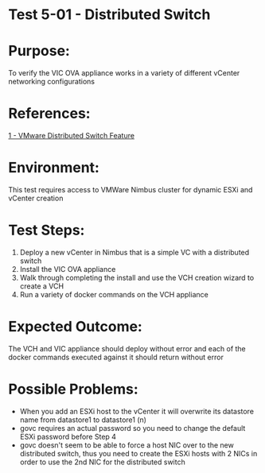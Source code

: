 Test 5-01 - Distributed Switch
=======

# Purpose:
To verify the VIC OVA appliance works in a variety of different vCenter networking configurations

# References:
[1 - VMware Distributed Switch Feature](https://www.vmware.com/products/vsphere/features/distributed-switch.html)

# Environment:
This test requires access to VMWare Nimbus cluster for dynamic ESXi and vCenter creation

# Test Steps:
1. Deploy a new vCenter in Nimbus that is a simple VC with a distributed switch
2. Install the VIC OVA appliance
3. Walk through completing the install and use the VCH creation wizard to create a VCH
4. Run a variety of docker commands on the VCH appliance

# Expected Outcome:
The VCH and VIC appliance should deploy without error and each of the docker commands executed against it should return without error

# Possible Problems:
* When you add an ESXi host to the vCenter it will overwrite its datastore name from datastore1 to datastore1 (n)
* govc requires an actual password so you need to change the default ESXi password before Step 4
* govc doesn't seem to be able to force a host NIC over to the new distributed switch, thus you need to create the ESXi hosts with 2 NICs in order to use the 2nd NIC for the distributed switch
